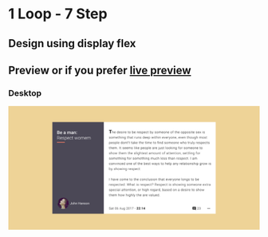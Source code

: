 # 1 Loop - 7 Step

## Design using display flex

## Preview or if you prefer [live preview](https://luanraithz.github.io/frontend-challenges/frontloops/1-loop/7-step/src/index.html)

### Desktop

![Desktop](src/img/desktop.png)